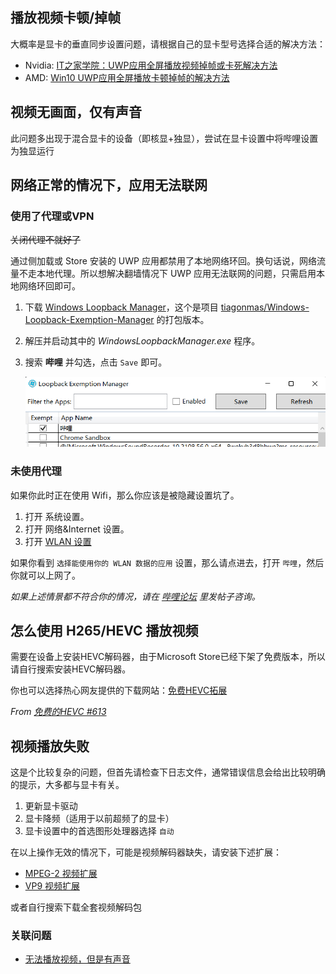 ## 播放视频卡顿/掉帧

大概率是显卡的垂直同步设置问题，请根据自己的显卡型号选择合适的解决方法：

- Nvidia: [IT之家学院：UWP应用全屏播放视频掉帧或卡死解决方法](https://www.ithome.com/html/it/318382.htm)
- AMD: [Win10 UWP应用全屏播放卡顿掉帧的解决方法](https://bbs.pcbeta.com/viewthread-1830950-1-1.html)

## 视频无画面，仅有声音

此问题多出现于混合显卡的设备（即核显+独显），尝试在显卡设置中将哔哩设置为独显运行

## 网络正常的情况下，应用无法联网

### 使用了代理或VPN

~~关闭代理不就好了~~

通过侧加载或 Store 安装的 UWP 应用都禁用了本地网络环回。换句话说，网络流量不走本地代理。所以想解决翻墙情况下 UWP 应用无法联网的问题，只需启用本地网络环回即可。

1. 下载 [Windows Loopback Manager](https://github.com/Richasy/LoopbackManager/releases/tag/v0.0.1.0)，这个是项目 [tiagonmas/Windows-Loopback-Exemption-Manager](https://github.com/tiagonmas/Windows-Loopback-Exemption-Manager) 的打包版本。

2. 解压并启动其中的 *WindowsLoopbackManager.exe* 程序。

3. 搜索 **哔哩** 并勾选，点击 `Save` 即可。
   
    ![网络环回管理界面](./images/FAQ/loopback.png)

### 未使用代理

如果你此时正在使用 Wifi，那么你应该是被隐藏设置坑了。

1. 打开 系统设置。
2. 打开 网络&Internet 设置。
3. 打开 [WLAN 设置](ms-settings:network-wifi)

如果你看到 `选择能使用你的 WLAN 数据的应用` 设置，那么请点进去，打开 `哔哩`，然后你就可以上网了。

*如果上述情景都不符合你的情况，请在 [哔哩论坛](https://github.com/Richasy/Bili.Uwp/discussions) 里发帖子咨询。*

## 怎么使用 H265/HEVC 播放视频

需要在设备上安装HEVC解码器，由于Microsoft Store已经下架了免费版本，所以请自行搜索安装HEVC解码器。

你也可以选择热心网友提供的下载网站：[免费HEVC拓展](https://www.free-codecs.com/hevc_video_extension_download.htm)

*From [免费的HEVC #613](https://github.com/Richasy/Bili.Uwp/discussions/613)*

## 视频播放失败

这是个比较复杂的问题，但首先请检查下日志文件，通常错误信息会给出比较明确的提示，大多都与显卡有关。

1. 更新显卡驱动
2. 显卡降频（适用于以前超频了的显卡）
3. 显卡设置中的首选图形处理器选择 `自动`

在以上操作无效的情况下，可能是视频解码器缺失，请安装下述扩展：

- [MPEG-2 视频扩展](https://www.microsoft.com/store/productId/9N95Q1ZZPMH4)
- [VP9 视频扩展](https://www.microsoft.com/store/productId/9N4D0MSMP0PT)

或者自行搜索下载全套视频解码包

### 关联问题

- [无法播放视频，但是有声音](https://github.com/Richasy/Bili.Uwp/issues/171)
